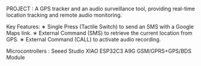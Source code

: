 PROJECT : A GPS tracker and an audio surveillance tool, providing real-time location tracking and remote audio monitoring.


Key Features: 
         ∗ Single Press (Tactile Switch) to send an SMS with a Google Maps link. 
         ∗ External Command (SMS) to retrieve the current location from GPS. 
         ∗ External Command (CALL) to activate audio recording.

         
Microcontrollers : Seeed Studio XIAO ESP32C3
                  A9G GSM/GPRS+GPS/BDS Module


